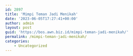 ```yaml
---
id: 2897
title: 'Mimpi Teman Jadi Menikah'
date: '2023-06-05T17:27:41+00:00'
author: admin
layout: post
guid: 'https://bos.awn.biz.id/mimpi-teman-jadi-menikah/'
permalink: /mimpi-teman-jadi-menikah/
categories:
    - Uncategorized
---
```


